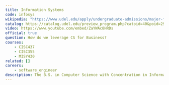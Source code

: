 ```yaml
---
title: Information Systems
code: infosys
wikipedia: "https://www.udel.edu/apply/undergraduate-admissions/major-finder/information-systems/"
catalog: https://catalog.udel.edu/preview_program.php?catoid=40&poid=29401
video: https://www.youtube.com/embed/ZaYWAc8HRDs
official: true
question: How do we leverage CS for Business?
courses:
    - CISC437
    - CISC355
    - MISY430
related: []
careers:
    - software_engineer
description: The B.S. in Computer Science with Concentration in Information Systems provides a broad background in core computer science topics, supplemented by advanced courses in business, accounting, and management. The program will serve students who are interested in computer science in the business world by preparing them for a career in information systems, as well as furnishing a substantial background in computer science.  Students from this program will be exceptionally well-prepared to pursue an MBA, graduate studies in computer science, or to work in any field combining computer science and business management.
---
```

